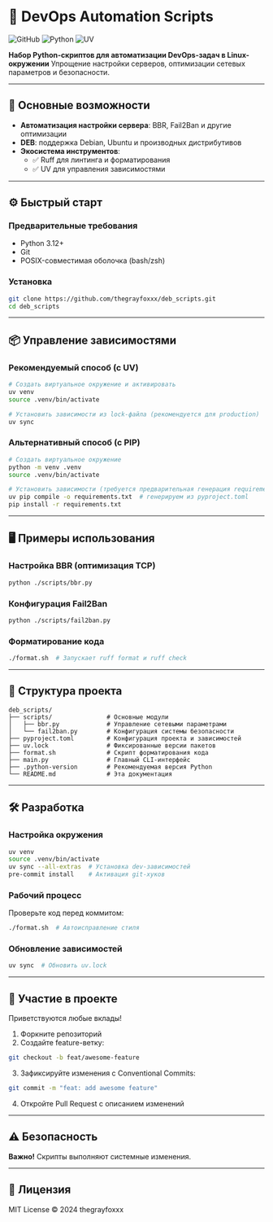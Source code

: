 # 🐍 DevOps Automation Scripts

![GitHub](https://img.shields.io/github/license/thegrayfoxxx/deb_scripts?color=blue)
![Python](https://img.shields.io/badge/Python-3.10%2B-blue?logo=python)
![UV](https://img.shields.io/badge/UV-0.1%2B-orange?logo=python)

**Набор Python-скриптов для автоматизации DevOps-задач в Linux-окружении**
Упрощение настройки серверов, оптимизации сетевых параметров и безопасности.

---

## 🚀 Основные возможности

- **Автоматизация настройки сервера**: BBR, Fail2Ban и другие оптимизации
- **DEB**: поддержка Debian, Ubuntu и производных дистрибутивов
- **Экосистема инструментов**:
  - ✅ Ruff для линтинга и форматирования
  - ✅ UV для управления зависимостями

---

## ⚙️ Быстрый старт

### Предварительные требования
- Python 3.12+
- Git
- POSIX-совместимая оболочка (bash/zsh)

### Установка
```bash
git clone https://github.com/thegrayfoxxx/deb_scripts.git
cd deb_scripts
```

---

## 📦 Управление зависимостями

### Рекомендуемый способ (с UV)
```bash
# Создать виртуальное окружение и активировать
uv venv
source .venv/bin/activate

# Установить зависимости из lock-файла (рекомендуется для production)
uv sync
```

### Альтернативный способ (с PIP)
```bash
# Создать виртуальное окружение
python -m venv .venv
source .venv/bin/activate

# Установить зависимости (требуется предварительная генерация requirements.txt)
uv pip compile -o requirements.txt  # генерируем из pyproject.toml
pip install -r requirements.txt
```

---

## 🖥️ Примеры использования

### Настройка BBR (оптимизация TCP)
```bash
python ./scripts/bbr.py
```

### Конфигурация Fail2Ban
```bash
python ./scripts/fail2ban.py
```

### Форматирование кода
```bash
./format.sh  # Запускает ruff format и ruff check
```

---

## 📂 Структура проекта
```
deb_scripts/
├── scripts/               # Основные модули
│   ├── bbr.py             # Управление сетевыми параметрами
│   └── fail2ban.py        # Конфигурация системы безопасности
├── pyproject.toml         # Конфигурация проекта и зависимостей
├── uv.lock               ️ # Фиксированные версии пакетов
├── format.sh              # Скрипт форматирования кода
├── main.py                # Главный CLI-интерфейс
├── .python-version        # Рекомендуемая версия Python
└── README.md              # Эта документация
```

---

## 🛠️ Разработка

### Настройка окружения
```bash
uv venv
source .venv/bin/activate
uv sync --all-extras  # Установка dev-зависимостей
pre-commit install    # Активация git-хуков
```

### Рабочий процесс
Проверьте код перед коммитом:
```bash
./format.sh  # Автоисправление стиля
```

### Обновление зависимостей
```bash
uv sync  # Обновить uv.lock
```

---

## 🤝 Участие в проекте

Приветствуются любые вклады!

1. Форкните репозиторий
2. Создайте feature-ветку:
```bash
git checkout -b feat/awesome-feature
```
3. Зафиксируйте изменения с Conventional Commits:
```bash
git commit -m "feat: add awesome feature"
```
4. Откройте Pull Request с описанием изменений

---

## ⚠️ Безопасность

**Важно!** Скрипты выполняют системные изменения.

---

## 📜 Лицензия

MIT License © 2024 thegrayfoxxx

